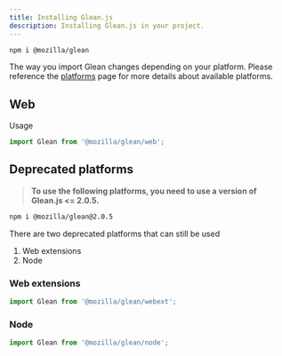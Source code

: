 ```yaml
---
title: Installing Glean.js
description: Installing Glean.js in your project.
---
```


```sh
npm i @mozilla/glean
```

The way you import Glean changes depending on your platform. Please reference the [platforms](/getting_started/platforms) page for more details about available platforms.

## Web

Usage

```js
import Glean from '@mozilla/glean/web';
```

## Deprecated platforms

> **To use the following platforms, you need to use a version of Glean.js <= 2.0.5.**

```sh
npm i @mozilla/glean@2.0.5
```

There are two deprecated platforms that can still be used

1. Web extensions
2. Node

### Web extensions

```js
import Glean from '@mozilla/glean/webext';
```


### Node

```js
import Glean from '@mozilla/glean/node';
```
